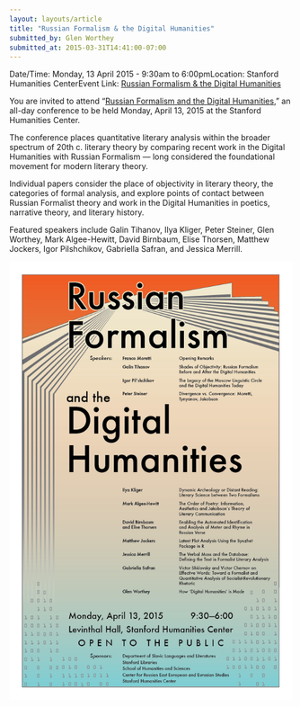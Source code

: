 ```yaml
---
layout: layouts/article
title: "Russian Formalism & the Digital Humanities"
submitted_by: Glen Worthey
submitted_at: 2015-03-31T14:41:00-07:00
---
```



Date/Time: Monday, 13 April 2015 - 9:30am to 6:00pmLocation: Stanford Humanities CenterEvent Link: [Russian Formalism & the Digital Humanities](https://digitalhumanities.stanford.edu/russian-formalism-digital-humanities)

You are invited to attend “[Russian Formalism and the Digital Humanities](/russian-formalism-digital-humanities),” an all-day conference to be held Monday, April 13, 2015 at the Stanford Humanities Center.


The conference places quantitative literary analysis within the broader spectrum of 20th c. literary theory by comparing recent work in the Digital Humanities with Russian Formalism — long considered the foundational movement for modern literary theory.


Individual papers consider the place of objectivity in literary theory, the categories of formal analysis, and explore points of contact between Russian Formalist theory and work in the Digital Humanities in poetics, narrative theory, and literary history.


Featured speakers include Galin Tihanov, Ilya Kliger, Peter Steiner, Glen Worthey, Mark Algee-Hewitt, David Birnbaum, Elise Thorsen, Matthew Jockers, Igor Pilshchikov, Gabriella Safran, and Jessica Merrill.




![](../post-images/Russian-Formalism-final-1-screen.png)



